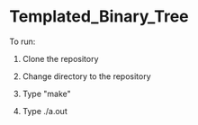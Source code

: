 # Templated_Binary_Tree
To run:

1) Clone the repository

2) Change directory to the repository

3) Type "make"

4) Type ./a.out
